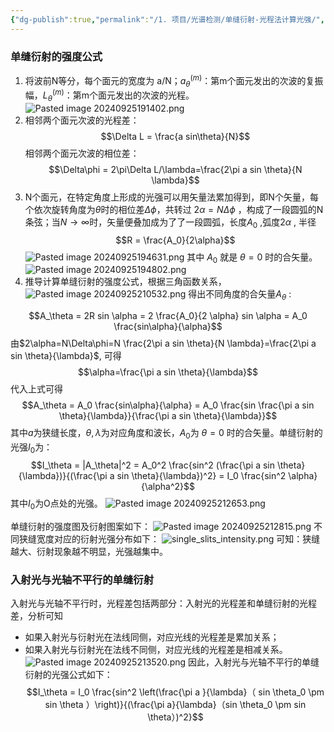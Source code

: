 ```yaml
---
{"dg-publish":true,"permalink":"/1. 项目/光谱检测/单缝衍射-光程法计算光强/","dgPassFrontmatter":true,"created":"2024-11-21T16:23:50.245+08:00","updated":"2024-11-21T16:32:15.585+08:00"}
---
```


### 单缝衍射的强度公式
1. 将波前N等分，每个面元的宽度为 a/N；$a_{\theta}^{(m)}$：第m个面元发出的次波的复振幅，$L_{\theta}^{(m)}$：第m个面元发出的次波的光程。
![Pasted image 20240925191402.png](/img/user/1.%20%E9%A1%B9%E7%9B%AE/%E5%85%89%E8%B0%B1%E6%A3%80%E6%B5%8B/%E9%99%84%E4%BB%B6/Pasted%20image%2020240925191402.png)
2. 相邻两个面元次波的光程差： 
$$\Delta L = \frac{a sin\theta}{N}$$
相邻两个面元次波的相位差：
$$\Delta\phi = 2\pi\Delta L/\lambda=\frac{2\pi a sin \theta}{N \lambda}$$
4. N个面元，在特定角度上形成的光强可以用矢量法累加得到，即N个矢量，每个依次旋转角度为$\theta$时的相位差$\Delta\phi$，共转过 $2 \alpha = N \Delta\phi$ ，构成了一段圆弧的N条弦；当$N\rightarrow\infty$时，矢量便叠加成为了了一段圆弧，长度$A_0$ ,弧度$2\alpha$ , 半径 
$$R = \frac{A_0}{2\alpha}$$
![Pasted image 20240925194631.png](/img/user/1.%20%E9%A1%B9%E7%9B%AE/%E5%85%89%E8%B0%B1%E6%A3%80%E6%B5%8B/%E9%99%84%E4%BB%B6/Pasted%20image%2020240925194631.png)
其中 $A_0$ 就是 $\theta=0$ 时的合矢量。
![Pasted image 20240925194802.png](/img/user/1.%20%E9%A1%B9%E7%9B%AE/%E5%85%89%E8%B0%B1%E6%A3%80%E6%B5%8B/%E9%99%84%E4%BB%B6/Pasted%20image%2020240925194802.png)
4. 推导计算单缝衍射的强度公式，根据三角函数关系，
![Pasted image 20240925210532.png](/img/user/1.%20%E9%A1%B9%E7%9B%AE/%E5%85%89%E8%B0%B1%E6%A3%80%E6%B5%8B/%E9%99%84%E4%BB%B6/Pasted%20image%2020240925210532.png)
得出不同角度的合矢量$A_\theta$ : 

$$A_\theta = 2R sin \alpha = 2 \frac{A_0}{2 \alpha} sin \alpha = A_0 \frac{sin\alpha}{\alpha}$$
由$2\alpha=N\Delta\phi=N \frac{2\pi a sin \theta}{N \lambda}=\frac{2\pi a sin \theta}{\lambda}$, 可得 
$$\alpha=\frac{\pi a sin \theta}{\lambda}$$
代入上式可得
$$A_\theta = A_0 \frac{sin\alpha}{\alpha} = A_0 \frac{sin \frac{\pi a sin \theta}{\lambda}}{\frac{\pi a sin \theta}{\lambda}}$$
其中$a$为狭缝长度，$\theta, \lambda$为对应角度和波长，$A_0$为 $\theta=0$ 时的合矢量。单缝衍射的光强$I_0$为：
$$I_\theta = |A_\theta|^2 = A_0^2 \frac{sin^2 (\frac{\pi a sin \theta}{\lambda})}{(\frac{\pi a sin \theta}{\lambda})^2} = I_0 \frac{sin^2 \alpha}{\alpha^2}$$
其中$I_0$为O点处的光强。
![Pasted image 20240925212653.png](/img/user/1.%20%E9%A1%B9%E7%9B%AE/%E5%85%89%E8%B0%B1%E6%A3%80%E6%B5%8B/%E9%99%84%E4%BB%B6/Pasted%20image%2020240925212653.png)

单缝衍射的强度图及衍射图案如下：
![Pasted image 20240925212815.png](/img/user/1.%20%E9%A1%B9%E7%9B%AE/%E5%85%89%E8%B0%B1%E6%A3%80%E6%B5%8B/%E9%99%84%E4%BB%B6/Pasted%20image%2020240925212815.png)
不同狭缝宽度对应的衍射光强分布如下：
![single_slits_intensity.png](/img/user/1.%20%E9%A1%B9%E7%9B%AE/%E5%85%89%E8%B0%B1%E6%A3%80%E6%B5%8B/%E9%99%84%E4%BB%B6/single_slits_intensity.png)
可知：狭缝越大、衍射现象越不明显，光强越集中。
### 入射光与光轴不平行的单缝衍射
入射光与光轴不平行时，光程差包括两部分：入射光的光程差和单缝衍射的光程差，分析可知
- 如果入射光与衍射光在法线同侧，对应光线的光程差是累加关系；
- 如果入射光与衍射光在法线不同侧，对应光线的光程差是相减关系。
![Pasted image 20240925213520.png](/img/user/1.%20%E9%A1%B9%E7%9B%AE/%E5%85%89%E8%B0%B1%E6%A3%80%E6%B5%8B/%E9%99%84%E4%BB%B6/Pasted%20image%2020240925213520.png)
因此，入射光与光轴不平行的单缝衍射的光强公式如下：
$$I_\theta = I_0 \frac{sin^2 \left(\frac{\pi a }{\lambda}（ sin \theta_0 \pm sin \theta ）\right)}{(\frac{\pi a}{\lambda}（sin \theta_0 \pm sin \theta）)^2}$$
